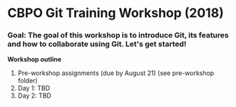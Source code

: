 # CBPO Git Training Workshop (2018)

### Goal: The goal of this workshop is to introduce Git, its features and how to collaborate using Git. Let's get started!

**Workshop outline**
1. Pre-workshop assignments (due by August 21) (see pre-workshop folder)
2. Day 1: TBD
3. Day 2: TBD